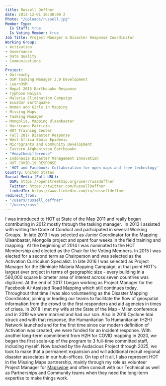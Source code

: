 ```yaml
---
title: Russell Deffner
date: 2013-12-01 16:40:00 Z
Photo: "/uploads/russell.jpg"
Member Type:
  Is Staff: true
  Is Voting Member: true
Job Title: Project Manager & Disaster Response Coordinator
Working Group:
- Activation
- Governance
- Data Quality
- Communications
- 
Project:
- Outreachy
- OSM Tasking Manager 3.0 Development
- LearnOSM
- Nepal 2015 Earthquake Response
- Typhoon Haiyan
- Malaria Elimination Campaign
- Ecuador Earthquake
- Women and Girls in Mapping
- Missing Maps
- Tasking Manager
- Mongolia, Mapping Ulaanbaatar
- Hurricane Patricia
- HOT Training Center
- Fall 2017 Disaster Response
- West Africa Ebola Epidemic
- Microgrants and Community Development
- Eastern Afghanistan Earthquake
- "#mapthedifference"
- Indonesia Disaster Management Innovation
- HOT COVID-19 RESPONSE
- 'HOT and Facebook: Collaboration for open maps and free technology'
Country: United States
Social Media (Full URL):
  OSM: https://openstreetmap.org/user/russdeffner
  Twitter: https://twitter.com/RussellDeffner
  LinkedIn: https://www.linkedin.com/in/russelldeffner
redirect_from:
- "/users/russell_deffner"
- "/users/russ"
---
```


<p>I was introduced to HOT at State of the Map 2011 and really began contributing in 2012 mostly through the tasking manager.&nbsp; In 2013 I assisted with writing the Code of Conduct and participated in several Working Groups.&nbsp; In late 2013 I was selected as Junior Coordinator for the Mapping Ulaanbaatar, Mongolia project and spent four weeks in the field training and mapping.&nbsp; At the beginning of 2014 I was nominated to the HOT Membership and elected as the Chair for the Voting Members. In 2015 I was elected for a second term as Chairperson and was selected as the Activation Curriculum Specialist. In late 2016 I was selected as Project Manager for the Eliminate Malaria Mapping Campaign, at that point HOT's largest ever project in terms of geographic size - every building in a 560,000 square kilometer area of interest across seven countries was digitized. At the end of 2017 I began working as Project Manager for the Facebook AI-Assisted Road Mapping which still continues today. Throughout that time I was also volunteering as the Disaster Mapping Coordinator, joining or leading our teams to facilitate the flow of geospatial information from the crowd to the first responders and aid agencies in times of crises. In 2018 I met my wife at the State of the Map - Milan conference and in 2019 we were married and had our son. Also in 2019 Cyclone Idai struck and with that response, the Humanitarian To Humanitarian (H2H) Network launched and for the first time since our modern definition of Activation was created, we were funded for an incident response. With another long-term commitment from H2H for COVID mapping in 2020, we began the first scale-up of the program to 3 full-time committed staff, including myself. Now backed by the Audacious Project through 2025, we look to make that a permanent expansion and will additional recruit regional disaster associates in our hub-offices. On top of it all, I also represent HOT in the Missing Maps partnership, mainly through my role as volunteer Project Manager for <a href="http://mapswipe.org/">Mapswipe</a> and often consult with our Technical as well as Partnerships and Community teams when they need the long-term expertise to make things work.</p>
